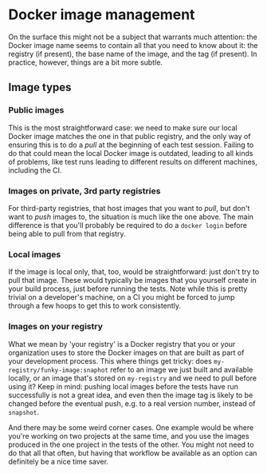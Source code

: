 # Docker image management

On the surface this might not be a subject that warrants much attention: the Docker 
image name seems to contain all that you need to know about it: the registry (if 
present), the base name of the image, and the tag (if present). In practice, however, 
things are a bit more subtle.

## Image types

### Public images

This is the most straightforward case: we need to make sure our local Docker image 
matches the one in that public registry, and the only way of ensuring this is to do a 
_pull_ at the beginning of each test session. Failing to do that could mean the local 
Docker image is outdated, leading to all kinds of problems, like test runs leading to 
different results on different machines, including the CI.

### Images on private, 3rd party registries

For third-party registries, that host images that you want to _pull_, but don't want 
to _push_ images to, the situation is much like the one above. The main difference is 
that you'll probably be required to do a `docker login` before being able to pull from 
that registry.

### Local images

If the image is local only, that, too, would be straightforward: just don't try to 
pull that image. These would typically be images that you yourself create in your 
build process, just before running the tests. Note while this is pretty trivial on a 
developer's machine, on a CI you might be forced to jump through a few hoops to get 
this to work consistently.

### Images on your registry

What we mean by 'your registry' is a Docker registry that you or your organization 
uses to store the Docker images on that are built as part of your development process. 
This where things get tricky: does `my-registry/funky-image:snaphot` refer to 
an image we just built and available locally, or an image that's stored on `my-registry` 
and we need to pull before using it? Keep in mind: pushing local images before the 
tests have run successfully is not a great idea, and even then the image tag is 
likely to be changed before the eventual push, e.g. to a real version number, instead 
of `snapshot`.

And there may be some weird corner cases. One example would be where you're working on 
two projects at the same time, and you use the images produced in the one project in 
the tests of the other. You might not need to do that all that often, but having that 
workflow be available as an option can definitely be a nice time saver.

